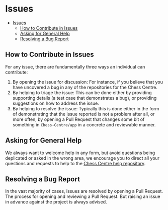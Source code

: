 # Issues

- [Issues](#issues)
  - [How to Contribute in Issues](#how-to-contribute-in-issues)
  - [Asking for General Help](#asking-for-general-help)
  - [Resolving a Bug Report](#resolving-a-bug-report)

## How to Contribute in Issues

For any issue, there are fundamentally three ways an individual can
contribute:

1. By opening the issue for discussion: For instance, if you believe that you
   have uncovered a bug in any of the repositories for the Chess Centre.
2. By helping to triage the issue: This can be done either by providing
   supporting details (a test case that demonstrates a bug), or providing
   suggestions on how to address the issue.
3. By helping to resolve the issue: Typically this is done either in the form
   of demonstrating that the issue reported is not a problem after all, or more
   often, by opening a Pull Request that changes some bit of something in
   `Chess-Centre/app` in a concrete and reviewable manner.

## Asking for General Help

We always want to welcome help in any form, but avoid questions being deplicated or asked in the wrong area,
we encourage you to direct all your questions and requests to help to the [Chess Centre help repository][].

## Resolving a Bug Report

In the vast majority of cases, issues are resolved by opening a Pull Request.
The process for opening and reviewing a Pull Request. But raising an issue in advance against the project is always advised.

[Chess Centre help repository]: https://github.com/chess-centre/welcome/issues